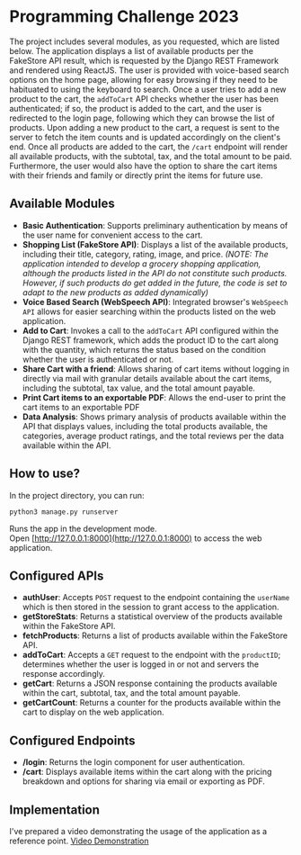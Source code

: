 # Programming Challenge 2023

The project includes several modules, as you requested, which are listed below. The application displays a list of available products per the FakeStore API result, which is requested by the Django REST Framework and rendered using ReactJS. The user is provided with voice-based search options on the home page, allowing for easy browsing if they need to be habituated to using the keyboard to search. Once a user tries to add a new product to the cart, the `addToCart` API checks whether the user has been authenticated; if so, the product is added to the cart, and the user is redirected to the login page, following which they can browse the list of products. Upon adding a new product to the cart, a request is sent to the server to fetch the item counts and is updated accordingly on the client's end. Once all products are added to the cart, the `/cart` endpoint will render all available products, with the subtotal, tax, and the total amount to be paid. Furthermore, the user would also have the option to share the cart items with their friends and family or directly print the items for future use.

## Available Modules
* __Basic Authentication__: Supports preliminary authentication by means of the user name for convenient access to the cart.
* __Shopping List (FakeStore API)__: Displays a list of the available products, including their title, category, rating, image, and price. *(NOTE: The application intended to develop a grocery shopping application, although the products listed in the API do not constitute such products. However, if such products do get added in the future, the code is set to adapt to the new products as added dynamically)*
* __Voice Based Search (WebSpeech API)__: Integrated browser's `WebSpeech API` allows for easier searching within the products listed on the web application.
* __Add to Cart__: Invokes a call to the `addToCart` API configured within the Django REST framework, which adds the product ID to the cart along with the quantity, which returns the status based on the condition whether the user is authenticated or not.
* __Share Cart with a friend__: Allows sharing of cart items without logging in directly via mail with granular details available about the cart items, including the subtotal, tax value, and the total amount payable.
* __Print Cart items to an exportable PDF__: Allows the end-user to print the cart items to an exportable PDF
* __Data Analysis__: Shows primary analysis of products available within the API that displays values, including the total products available, the categories, average product ratings, and the total reviews per the data available within the API.

## How to use?

In the project directory, you can run:

```
python3 manage.py runserver
```

Runs the app in the development mode.\
Open [http://127.0.0.1:8000](http://127.0.0.1:8000) to access the web application.

## Configured APIs
* __authUser__: Accepts `POST` request to the endpoint containing the `userName` which is then stored in the session to grant access to the application.
* __getStoreStats__: Returns a statistical overview of the products available within the FakeStore API.
* __fetchProducts__: Returns a list of products available within the FakeStore API.
* __addToCart__: Accepts a `GET` request to the endpoint with the `productID`; determines whether the user is logged in or not and servers the response accordingly.
* __getCart__: Returns a JSON response containing the products available within the cart, subtotal, tax, and the total amount payable.
* __getCartCount__: Returns a counter for the products available within the cart to display on the web application.

## Configured Endpoints
* __/login__: Returns the login component for user authentication.
* __/cart__: Displays available items within the cart along with the pricing breakdown and options for sharing via email or exporting as PDF.

## Implementation
I've prepared a video demonstrating the usage of the application as a reference point. [Video Demonstration](https://drive.google.com/file/d/1_WTjv3reg73AYBkwfpzeJJyK-3rzv_-S/view?usp=sharing)